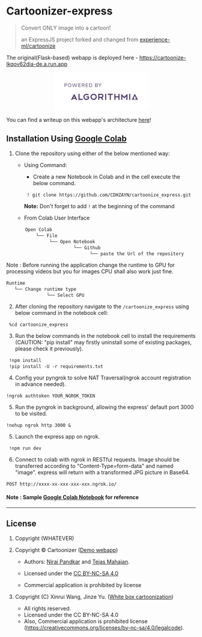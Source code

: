 # Cartoonizer-express

> Convert ONLY image into a cartoon!
>
> an ExpressJS project forked and changed from [experience-ml/cartoonize](https://github.com/experience-ml/cartoonize)

The original(Flask-based) webapp is deployed here - https://cartoonize-lkqov62dia-de.a.run.app
<div style="text-align:center"><img height="100" alt="Powered by Algorithmia" style="border-width:0" src="static/sample_images/algorithmia.jpeg" /></div>

You can find a writeup on this webapp's architecture [here](https://medium.com/@Niraj_pandkar/how-we-built-an-inexpensive-scalable-architecture-to-cartoonize-the-world-8610050f90a0)!

## Installation Using [Google Colab](https://colab.research.google.com/drive/1oDhMEVMcsRbe7bt-2A7cDsx44KQpQwuB?usp=sharing)

1. Clone the repository using either of the below mentioned way:
   - Using Command:
        - Create a new Notebook in Colab and in the cell execute the below command.  
        
        ```
         ! git clone https://github.com/CDHZAYN/cartoonize_express.git
        ```
        **Note:** Don't forget to add `!` at the beginning of the command
        
    - From Colab User Interface
 ```
        Open Colab
            └── File
                 └── Open Notebook
                          └── Github
                                └── paste the Url of the repository
 ```
 Note :  Before running the application change the runtime to GPU for processing videos but you for images CPU shall also work just fine.
 ```
 Runtime
 	└── Change runtime type
 				└── Select GPU
 ```
2. After cloning the repository navigate to the `/cartoonize_express` using below command in the notebook cell:

  ```
   %cd cartoonize_express
  ```
3. Run the below commands in the notebook cell to install the requirements (CAUTION: "pip install" may firstly uninstall some of existing packages, please check it previously).

  ```
   !npm install
   !pip install -U -r requirements.txt
  ```

4. Config your pyngrok to solve NAT Traversal(ngrok account registration in advance needed).

  ```
  !ngrok authtoken YOUR_NGROK_TOKEN
  ```

5. Run the pyngrok in background, allowing the express' default port 3000 to be visited.

```
!nohup ngrok http 3000 &
```

5. Launch the express app on ngrok.

  ```
   !npm run dev
  ```

6. Connect to colab with ngrok in RESTful requests. Image should be transferred according to "Content-Type=form-data" and named "image". express will return with a transformed JPG picture in Base64.

  ```
  POST http://xxxx-xx-xxx-xxx-xxx.ngrok.io/
  ```

#### Note : Sample [Google Colab Notebook](https://colab.research.google.com/drive/13hxCLvcZZ09KZEctA9l79TcvLTwL1nrG?usp=sharing) for reference

---

## License

1. Copyright (WHATEVER)
1. Copyright © Cartoonizer ([Demo webapp](https://cartoonize-lkqov62dia-de.a.run.app/))
    - Authors: [Niraj Pandkar](https://twitter.com/Niraj_pandkar) and [Tejas Mahajan](https://twitter.com/tjdevWorks).
    
    - Licensed under the [CC BY-NC-SA 4.0](https://creativecommons.org/licenses/by-nc-sa/4.0/legalcode) 
    - Commercial application is prohibited by license


2. Copyright (C) Xinrui Wang, Jinze Yu. ([White box cartoonization](https://github.com/SystemErrorWang/White-box-Cartoonization))
    - All rights reserved. 
    - Licensed under the CC BY-NC-SA 4.0 
    - Also, Commercial application is prohibited license (https://creativecommons.org/licenses/by-nc-sa/4.0/legalcode).
